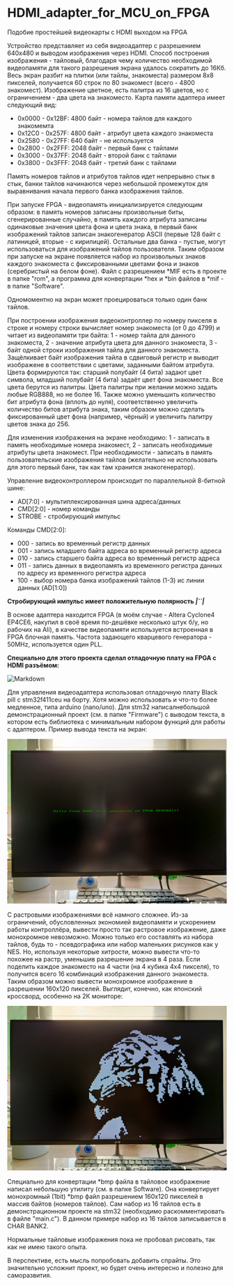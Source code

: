 # HDMI_adapter_for_MCU_on_FPGA
Подобие простейшей видеокарты с HDMI выходом на FPGA

Устройство представляет из себя видеоадаптер с разрешением 640х480 и выводом изображения через HDMI. Способ построения изображения - тайловый, благодаря чему количество необходимой видеопамяти для такого разрешения экрана удалось сократить до 16Кб. Весь экран разбит на плитки (или тайлы, знакоместа) размером 8х8 пикселей, получается 60 строк по 80 знакомест (всего - 4800 знакомест). Изображение цветное, есть палитра из 16 цветов, но с ограничением - два цвета на знакоместо. 
Карта памяти адаптера имеет следующий вид:

* 0x0000 - 0x12BF: 4800 байт - номера тайлов для каждого знакомемта
* 0x12C0 - 0x257F: 4800 байт - атрибут цвета каждого знакоместа
* 0x2580 - 0x27FF: 640 байт - не используется
* 0x2800 - 0x2FFF: 2048 байт - первый банк с тайлами
* 0x3000 - 0x37FF: 2048 байт - второй банк с тайлами
* 0x3800 - 0x3FFF: 2048 байт - третий банк с тайлами

Память номеров тайлов и атрибутов тайлов идет непрерывно стык в стык, банки тайлов начинаются через небольшой промежуток для выравнивания начала первого банка изображения тайлов.

При запуске FPGA - видеопамять инициализируется следующим образом: в память номеров записаны произвольные биты, сгенерированные случайно, в память каждого атрибута записаны одинаковые значения цвета фона и цвета знака, в первый банк изображений тайлов записан знакогенератор ASCII (первые 128 байт с латиницей, вторые - с кирилицей). Остальные два банка - пустые, могут использоваться для изображений тайлов пользователя. Таким образом при запуске на экране появляется набор из произвольных знаков каждого знакоместа с фиксированными цветами фона и знаков (серебристый на белом фоне). Файл с разрешением *MIF есть в проекте в папке "rom", а программа для конвертации *hex и *bin файлов в *mif - в папке "Software".

Одномоментно на экран может проецироваться только один банк тайлов.

При построении изображения видеоконтроллер по номеру пикселя в строке и номеру строки вычисляет номер знакоместа (от 0 до 4799) и читает из видеопамяти три байта: 1 - номер тайла для данного знакоместа, 2 - значение атрибута цвета для данного знакоместа, 3 - байт одной строки изображения тайла для данного знакоместа. Защёлкивает байт изображения тайла в сдвиговый регистр и выводит изображене в соответствии с цветами, заданными байтом атрибута. Цвета формируются так: старший полубайт (4 бита) задают цвет символа, младший полубайт (4 бита) задаёт цвет фона знакоместа. Все цвета берутся из палитры. Цвета палитры при желании можно задать любые RGB888, но не более 16. Также можно уменьшить количество бит атрибута фона (вплоть до нуля), соответственно увеличить количество битов атрибута знака, таким образом можно сделать фиксированный цвет фона (например, чёрный) и увеличить палитру цветов знака до 256.

Для изменения изображения на экране необходимо: 1 - записать в память необходимые номера знакомест, 2 - записать необходимые атрибуты цвета знакомест. При необходимости - записать в память пользовательские изображения тайлов (желательно не использовать для этого первый банк, так как там хранится знакогенератор).

Управление видеоконтроллером происходит по параллельной 8-битной шине:

* AD[7:0] - мультиплексированная шина адреса/данных
* CMD[2:0] - номер команды
* STROBE - стробирующий импульс

Команды CMD[2:0]:

* 000 - запись во временный регистр данных
* 001 - запись младшего байта адреса во временный регистр адреса
* 010 - запись старшего байта адреса во временный регистр адреса
* 011 - запись данных в видеопамять из временного регистра данных по адресу из временного регистра адреса
* 100 - выбор номера банка изображений тайлов (1-3) ис линии данных (AD[1:0])

**Стробирующий импульс имеет положительную полярность _|``|_**

В основе адаптера находится FPGA (в моём случае - Altera Cyclone4 EP4CE6, накупил в своё время по-дешёвке несколько штук б/у, но рабочих на Ali), в качестве видеопамяти используется встроенная в FPGA блочная память. Частота задающего кварцевого генератора - 50MHz, используется один PLL.

**Специально для этого проекта сделал отладочную плату на FPGA с HDMI разъёмом:**

![Markdown](https://github.com/AndrejChoo/HDMI_adapter_for_MCU_on_FPGA/blob/main/Images/ep4ce6_boarg.jpg)

Для управления видеоадаптера использовал отладочную плату Black pill с stm32f411ceu на борту. Хотя можно использовать и что-то более медленное, типа arduino (nano/uno). Для stm32 написалнебольшой  демонстрационный проект (см. в папке "Firmware") с выводом текста, в котором есть библиотека с минимальным набором функций для работы с адаптером. 
Пример вывода текста на экран:

![Markdown](https://github.com/AndrejChoo/HDMI_adapter_for_MCU_on_FPGA/blob/main/Images/hello.jpg)

С растровыми изображениями всё намного сложнее. Из-за ограничений, обусловленных экономией видеопамяти и ускорением работы контроллёра, вывести просто так растровое изображение, даже монохромное невозможно. Можно только его составлять из набора тайлов, будь то - псевдографика или набор маленьких рисунков как у NES. Но, используя некоторые хитрости, можно вывести что-то похожее на растр, уменьшив разрешение экрана в 4 раза. Если поделить каждое знакоместо на 4 части (на 4 кубика 4х4 пикселя), то получится всего 16 комбинаций изображения данного знакоместа. Таким образом можно вывести монохромное изображение в разрешении 160х120 пикселей. Выглядит, конечно, как японский кроссворд, особенно на 2К мониторе:

![Markdown](https://github.com/AndrejChoo/HDMI_adapter_for_MCU_on_FPGA/blob/main/Images/tiger.jpg)

Специально для конвертации *bmp файла в тайловое изображение написал небольшую утилиту (см. в папке Software). Она конвертирует монохромный (1bit) *bmp файл разрешением 160х120 пикселей в массив байтов (номеров тайлов). Сам набор из 16 тайлов есть в демонстрационном проекте на stm32 (необходимо раскомментировать в файле "main.c"). В данном примере набор из 16 тайлов записывается в CHAR BANK2.

Нормальные тайловые изображения пока не пробовал рисовать, так как не имею такого опыта. 

В перспективе, есть мысль попробовать добавить спрайты. Это значительно усложнит проект, но будет очень интересно и полезно для саморазвития.
